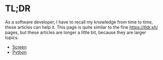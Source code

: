 # TL;DR

As a software developer, I have to recall my knowledge from time to time, these articles can help it.
This page is quite similar to the fine https://tldr.sh/ pages, but these articles are longer a little bit, because they are larger topics. 

- [Screen](Screen.md)
- [Python](Python.md)
